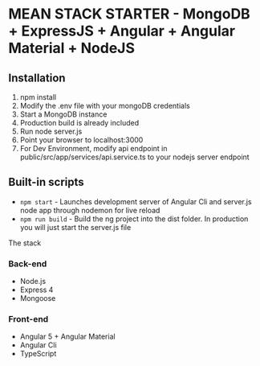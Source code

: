 # MEAN STACK STARTER - MongoDB + ExpressJS + Angular + Angular Material + NodeJS


## Installation
1. npm install
2. Modify the .env file with your mongoDB credentials
3. Start a MongoDB instance
4. Production build is already included
5. Run node server.js
6. Point your browser to localhost:3000
7. For Dev Environment, modify api endpoint in public/src/app/services/api.service.ts to your nodejs server endpoint


## Built-in scripts
+ `npm start` - Launches development server of Angular Cli and server.js node app through nodemon for live reload
+ `npm run build` - Build the ng project into the dist folder. In production you will just start the server.js file

The stack
### Back-end
+ Node.js
+ Express 4
+ Mongoose

### Front-end
+ Angular 5 + Angular Material
+ Angular Cli
+ TypeScript
